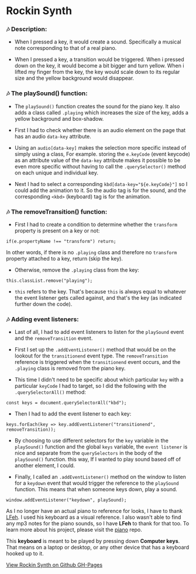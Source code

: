 # Rockin Synth

### 🎶 Description:

-   When I pressed a key, it would create a sound. Specifically a musical note
    corresponding to that of a real piano.

-   When I pressed a key, a transition would be triggered. When i pressed down
    on the key, it would become a bit bigger and turn yellow. When i lifted my
    finger from the key, the key would scale down to its regular size and the
    yellow background would disappear.

### 🎶 The playSound() function:

-   The `playSound()` function creates the sound for the piano key. It also adds
    a class called `.playing` which increases the size of the key, adds a yellow
    background and box-shadow.

-   First I had to check whether there is an audio element on the page that has
    an audio `data-key` attribute.

-   Using an `audio[data-key]` makes the selection more specific instead of
    simply using a class, For example. storing the `e.keyCode` (event keycode)
    as an attribute value of the `data-key` attribute makes it possible to be
    even more specific without having to call the `.querySelector()` method on
    each unique and individual key.

-   Next I had to select a corresponding `kbd[data-key="${e.keyCode}"]` so I
    could add the animation to it. So the audio tag is for the sound, and the
    corresponding `<kbd>` (keyboard) tag is for the animation.

### 🎶 The removeTransition() function:

-   First I had to create a condition to determine whether the `transform`
    property is present on a key or not:

```
if(e.propertyName !== "transform") return;
```

In other words, if there is no `.playing` class and therefore no `transform`
property attached to a key, return (skip the key).

-   Otherwise, remove the `.playing` class from the key:

```
this.classList.remove("playing");
```

-   `this` refers to the key. That's because `this` is always equal to whatever
    the event listener gets called against, and that's the key (as indicated
    further down the code).

### 🎶 Adding event listeners:

-   Last of all, I had to add event listeners to listen for the `playSound`
    event and the `removeTransition` event.

-   First I set up the `.addEventListener()` method that would be on the lookout
    for the `transitionend` event type. The `removeTransition` reference is
    triggered when the `transitionend` event occurs, and the `.playing` class is
    removed from the piano key.

-   This time I didn't need to be specific about which particular `key` with a
    particular `keyCode` I had to target, so I did the following with the
    `.querySelectorAll()` method:

```
const keys = document.querySelectorAll("kbd");
```

-   Then I had to add the event listener to each key:

```
keys.forEach(key => key.addEventListener("transitionend", removeTransition));
```

-   By choosing to use different selectors for the `key` variable in the
    `playSound()` function and the global `keys` variable, the `event listener`
    is nice and separate from the `querySelectors` in the body of the
    `playSound()` function. this way, If I wanted to play sound based off of
    another element, I could.

-   Finally, I called an `.addEventListener()` method on the window to listen
    for a `keydown` event that would trigger the reference to the `playSound`
    function. This means that when someone keys down, play a sound.

```
window.addEventListener("keydown", playSound);
```

As I no longer have an actual piano to reference for looks, I have to thank
[LFeh](https://github.com/LFeh/). I used his keyboard as a visual reference. I
also wasn't able to find any mp3 notes for the piano sounds, so I have **LFeh**
to thank for that too. To learn more about his project, please visit the
[piano](https://github.com/LFeh/piano) repo.

This **keyboard** is meant to be played by pressing down **Computer keys**. That
means on a laptop or desktop, or any other device that has a keyboard hooked up
to it.

[View Rockin Synth on Github GH-Pages](https://interglobalmedia.github.io/rockin-synth/)
